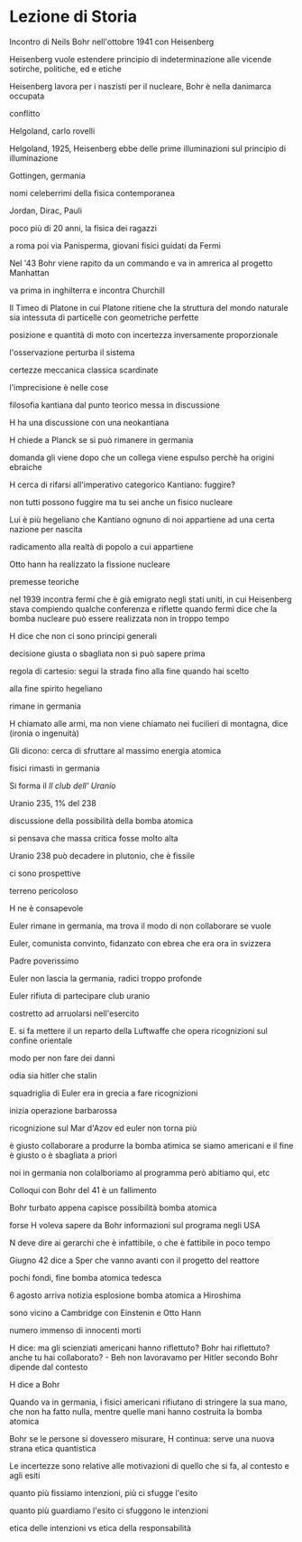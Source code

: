 # Lezione di Storia

Incontro di Neils Bohr nell'ottobre 1941 con Heisenberg

Heisenberg vuole estendere principio di indeterminazione alle vicende sotirche, politiche, ed e etiche 

Heisenberg lavora per i naszisti per il nucleare, Bohr è nella danimarca occupata

conflitto

Helgoland, carlo rovelli

Helgoland, 1925, Heisenberg ebbe delle prime illuminazioni sul principio di illuminazione

Gottingen, germania

nomi celeberrimi della fisica contemporanea

Jordan, Dirac, Pauli

poco più di 20 anni, la fisica dei ragazzi

a roma poi via Panisperma, giovani fisici guidati da Fermi

Nel '43 Bohr viene rapito da un commando e va in amrerica al progetto Manhattan

va prima in inghilterra e incontra Churchill

Il Timeo di Platone in cui Platone ritiene che la struttura del mondo naturale sia intessuta di particelle con geometriche perfette

posizione e quantità di moto con incertezza inversamente proporzionale


l'osservazione perturba il sistema

certezze meccanica classica scardinate

l'imprecisione è nelle cose


filosofia kantiana dal punto teorico messa in discussione

H ha una discussione con una neokantiana

H chiede a Planck se si può rimanere in germania

domanda gli viene dopo che un collega viene espulso perchè ha origini ebraiche

H cerca di rifarsi all'imperativo categorico Kantiano:
fuggire?

non tutti possono fuggire ma tu sei anche un fisico nucleare


Lui è più hegeliano che Kantiano
ognuno di noi appartiene ad una certa nazione per nascita

radicamento alla realtà di popolo a cui appartiene


Otto hann ha realizzato la fissione nucleare

premesse teoriche


nel 1939 incontra fermi che è già emigrato negli stati uniti, in cui Heisenberg stava compiendo qualche conferenza e riflette quando fermi dice che la bomba nucleare può essere realizzata non in troppo tempo

H dice che non ci sono principi generali

decisione giusta o sbagliata non si può 
sapere prima

regola di cartesio: segui la strada fino alla fine quando hai scelto

alla fine spirito hegeliano

rimane in germania

H chiamato alle armi, ma non viene chiamato nei fucilieri di montagna, dice (ironia o ingenuità)

Gli dicono: cerca di sfruttare al massimo energia atomica

fisici rimasti in germania

Si forma il _Il club dell' Uranio_

Uranio 235, 1% del 238

discussione della possibilità della bomba atomica

si pensava che massa critica fosse molto alta

Uranio 238 può decadere in plutonio, che è fissile

ci sono prospettive

terreno pericoloso

H ne è consapevole

Euler rimane in germania, ma trova il modo di non collaborare se vuole 


Euler, comunista convinto, fidanzato con ebrea che era ora in svizzera



Padre poverissimo

Euler non lascia la germania, radici troppo profonde

Euler rifiuta di partecipare club uranio


costretto ad arruolarsi nell'esercito

E. si fa mettere il un reparto della Luftwaffe che opera ricognizioni sul confine orientale

modo per non fare dei danni

odia sia hitler che stalin

squadriglia di Euler era in grecia a fare ricognizioni

inizia operazione barbarossa

ricognizione sul Mar d'Azov ed euler non torna più

è giusto collaborare a produrre la bomba atimica se siamo americani e il fine è giusto o è sbagliata a priori

noi in germania non colalboriamo al programma però abitiamo qui, etc


Colloqui con Bohr del 41 è un fallimento

Bohr turbato appena capisce possibilità bomba atomica

forse H voleva sapere da Bohr informazioni sul programa negli USA


N deve dire ai gerarchi che è infattibile, 
o che è fattibile in poco tempo


Giugno 42 dice a Sper che vanno avanti con il progetto del reattore

pochi fondi, fine bomba atomica tedesca

6 agosto arriva notizia esplosione bomba atomica  a Hiroshima

sono vicino a Cambridge con Einstenin e Otto Hann

numero immenso di innocenti morti

H dice: ma gli scienziati americani hanno riflettuto?
Bohr hai riflettuto? anche tu hai collaborato?
\- Beh non lavoravamo per Hitler
secondo Bohr dipende dal contesto


H dice a Bohr

Quando va in germania, i fisici americani rifiutano di stringere la sua mano, che non ha fatto nulla, mentre quelle mani hanno costruita la bomba atomica

Bohr se le persone si dovessero misurare, H continua: serve una nuova strana etica quantistica


Le incertezze sono relative alle motivazioni di quello che si fa, al contesto e agli esiti


quanto più fissiamo intenzioni, più ci sfugge l'esito

quanto più guardiamo l'esito ci sfuggono le intenzioni


etica delle intenzioni vs etica della responsabilità
<!--stackedit_data:
eyJoaXN0b3J5IjpbLTE1MTk1NzE0OTUsLTE1NTc4MjcxMjIsMT
A0NDk1Mjg2LC03Mzc5MzczMTksLTE5OTA5ODg5MTcsMTEzNjEz
ODUyXX0=
-->